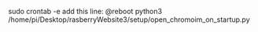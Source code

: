 


sudo crontab -e
add this line:
@reboot python3 /home/pi/Desktop/rasberryWebsite3/setup/open_chromoim_on_startup.py